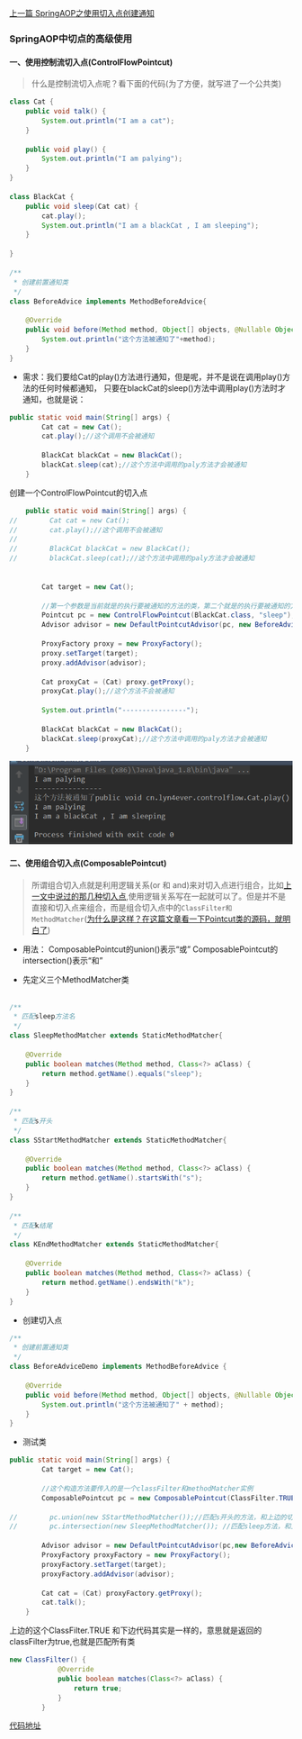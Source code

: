 [上一篇 SpringAOP之使用切入点创建通知](https://www.cnblogs.com/Lyn4ever/p/Lyn4ever.html)

###	SpringAOP中切点的高级使用
####	一、使用控制流切入点(ControlFlowPointcut)
>	什么是控制流切入点呢？看下面的代码(为了方便，就写进了一个公共类)
```java
class Cat {
    public void talk() {
        System.out.println("I am a cat");
    }

    public void play() {
        System.out.println("I am palying");
    }
}

class BlackCat {
    public void sleep(Cat cat) {
        cat.play();
        System.out.println("I am a blackCat , I am sleeping");
    }

}

/**
 * 创建前置通知类
 */
class BeforeAdvice implements MethodBeforeAdvice{

    @Override
    public void before(Method method, Object[] objects, @Nullable Object o) throws Throwable {
        System.out.println("这个方法被通知了"+method);
    }
}
```
*	需求：我们要给Cat的play()方法进行通知，但是呢，并不是说在调用play()方法的任何时候都通知， 只要在blackCat的sleep()方法中调用play()方法时才通知，也就是说：
```java
public static void main(String[] args) {
        Cat cat = new Cat();
        cat.play();//这个调用不会被通知
        
        BlackCat blackCat = new BlackCat();
        blackCat.sleep(cat);//这个方法中调用的paly方法才会被通知
    }
```
创建一个ControlFlowPointcut的切入点
```java
    public static void main(String[] args) {
//        Cat cat = new Cat();
//        cat.play();//这个调用不会被通知
//
//        BlackCat blackCat = new BlackCat();
//        blackCat.sleep(cat);//这个方法中调用的paly方法才会被通知


        Cat target = new Cat();

        //第一个参数是当前就是的执行要被通知的方法的类，第二个就是的执行要被通知的方法的方法名
        Pointcut pc = new ControlFlowPointcut(BlackCat.class, "sleep");
        Advisor advisor = new DefaultPointcutAdvisor(pc, new BeforeAdvice());

        ProxyFactory proxy = new ProxyFactory();
        proxy.setTarget(target);
        proxy.addAdvisor(advisor);

        Cat proxyCat = (Cat) proxy.getProxy();
        proxyCat.play();//这个方法不会被通知

        System.out.println("----------------");
        
        BlackCat blackCat = new BlackCat();
        blackCat.sleep(proxyCat);//这个方法中调用的paly方法才会被通知
    }
```

![title](https://raw.githubusercontent.com/Lyn4ever29/img/master/gitnote/2019/12/10/1575986252671-1575986252742.png)

####	二、使用组合切入点(ComposablePointcut)
>	所谓组合切入点就是利用逻辑关系(or 和 and)来对切入点进行组合，比如[上一文中说过的那几种切入点](https://www.cnblogs.com/Lyn4ever/p/Lyn4ever.html),使用逻辑关系写在一起就可以了。但是并不是直接和切入点来组合，而是组合切入点中的```ClassFilter和MethodMatcher```([为什么是这样？在这篇文章看一下Pointcut类的源码，就明白了](https://www.cnblogs.com/Lyn4ever/p/Lyn4ever.html))

*	用法：
ComposablePointcut的union()表示“或”
ComposablePointcut的intersection()表示“和”

 *	先定义三个MethodMatcher类
```java

/**
 * 匹配sleep方法名
 */
class SleepMethodMatcher extends StaticMethodMatcher{

    @Override
    public boolean matches(Method method, Class<?> aClass) {
        return method.getName().equals("sleep");
    }
}

/**
 * 匹配s开头
 */
class SStartMethodMatcher extends StaticMethodMatcher{

    @Override
    public boolean matches(Method method, Class<?> aClass) {
        return method.getName().startsWith("s");
    }
}

/**
 * 匹配k结尾
 */
class KEndMethodMatcher extends StaticMethodMatcher{

    @Override
    public boolean matches(Method method, Class<?> aClass) {
        return method.getName().endsWith("k");
    }
}
```
*	创建切入点
```java
/**
 * 创建前置通知类
 */
class BeforeAdviceDemo implements MethodBeforeAdvice {

    @Override
    public void before(Method method, Object[] objects, @Nullable Object o) throws Throwable {
        System.out.println("这个方法被通知了" + method);
    }
}
```

*	测试类
```java
public static void main(String[] args) {
        Cat target = new Cat();

        //这个构造方法要传入的是一个classFilter和methodMatcher实例
        ComposablePointcut pc = new ComposablePointcut(ClassFilter.TRUE, new KEndMethodMatcher());

//        pc.union(new SStartMethodMatcher());//匹配s开头的方法，和上边的切点是或的关系
//        pc.intersection(new SleepMethodMatcher()); //匹配sleep方法，和上边切点是和的关系

        Advisor advisor = new DefaultPointcutAdvisor(pc,new BeforeAdviceDemo());
        ProxyFactory proxyFactory = new ProxyFactory();
        proxyFactory.setTarget(target);
        proxyFactory.addAdvisor(advisor);

        Cat cat = (Cat) proxyFactory.getProxy();
        cat.talk();
    }

```

上边的这个ClassFilter.TRUE 和下边代码其实是一样的，意思就是返回的classFilter为true,也就是匹配所有类
```java
new ClassFilter() {
            @Override
            public boolean matches(Class<?> aClass) {
                return true;
            }
        }
```
[代码地址](https://github.com/Lyn4ever29/RequireSpring)